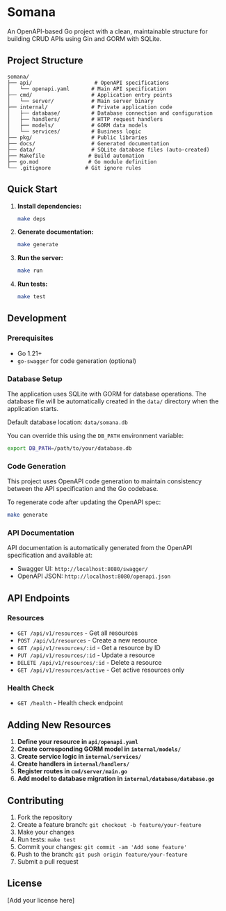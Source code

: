 # Somana

An OpenAPI-based Go project with a clean, maintainable structure for building CRUD APIs using Gin and GORM with SQLite.

## Project Structure

```
somana/
├── api/                    # OpenAPI specifications
│   └── openapi.yaml       # Main API specification
├── cmd/                   # Application entry points
│   └── server/            # Main server binary
├── internal/              # Private application code
│   ├── database/          # Database connection and configuration
│   ├── handlers/          # HTTP request handlers
│   ├── models/            # GORM data models
│   └── services/          # Business logic
├── pkg/                   # Public libraries
├── docs/                  # Generated documentation
├── data/                  # SQLite database files (auto-created)
├── Makefile              # Build automation
├── go.mod                # Go module definition
└── .gitignore           # Git ignore rules
```

## Quick Start

1. **Install dependencies:**
   ```bash
   make deps
   ```

2. **Generate documentation:**
   ```bash
   make generate
   ```

3. **Run the server:**
   ```bash
   make run
   ```

4. **Run tests:**
   ```bash
   make test
   ```

## Development

### Prerequisites

- Go 1.21+
- `go-swagger` for code generation (optional)

### Database Setup

The application uses SQLite with GORM for database operations. The database file will be automatically created in the `data/` directory when the application starts.

Default database location: `data/somana.db`

You can override this using the `DB_PATH` environment variable:
```bash
export DB_PATH=/path/to/your/database.db
```

### Code Generation

This project uses OpenAPI code generation to maintain consistency between the API specification and the Go codebase.

To regenerate code after updating the OpenAPI spec:

```bash
make generate
```

### API Documentation

API documentation is automatically generated from the OpenAPI specification and available at:

- Swagger UI: `http://localhost:8080/swagger/`
- OpenAPI JSON: `http://localhost:8080/openapi.json`

## API Endpoints

### Resources

- `GET /api/v1/resources` - Get all resources
- `POST /api/v1/resources` - Create a new resource
- `GET /api/v1/resources/:id` - Get a resource by ID
- `PUT /api/v1/resources/:id` - Update a resource
- `DELETE /api/v1/resources/:id` - Delete a resource
- `GET /api/v1/resources/active` - Get active resources only

### Health Check

- `GET /health` - Health check endpoint

## Adding New Resources

1. **Define your resource in `api/openapi.yaml`**
2. **Create corresponding GORM model in `internal/models/`**
3. **Create service logic in `internal/services/`**
4. **Create handlers in `internal/handlers/`**
5. **Register routes in `cmd/server/main.go`**
6. **Add model to database migration in `internal/database/database.go`**

## Contributing

1. Fork the repository
2. Create a feature branch: `git checkout -b feature/your-feature`
3. Make your changes
4. Run tests: `make test`
5. Commit your changes: `git commit -am 'Add some feature'`
6. Push to the branch: `git push origin feature/your-feature`
7. Submit a pull request

## License

[Add your license here] 